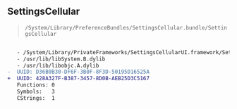 ## SettingsCellular

> `/System/Library/PreferenceBundles/SettingsCellular.bundle/SettingsCellular`

```diff

   - /System/Library/PrivateFrameworks/SettingsCellularUI.framework/SettingsCellularUI
   - /usr/lib/libSystem.B.dylib
   - /usr/lib/libobjc.A.dylib
-  UUID: D36B0B30-DF6F-3B0F-8F3D-50195D16525A
+  UUID: 428A327F-B387-3457-8D0B-AEB25D3C5167
   Functions: 0
   Symbols:   3
   CStrings:  1

```
